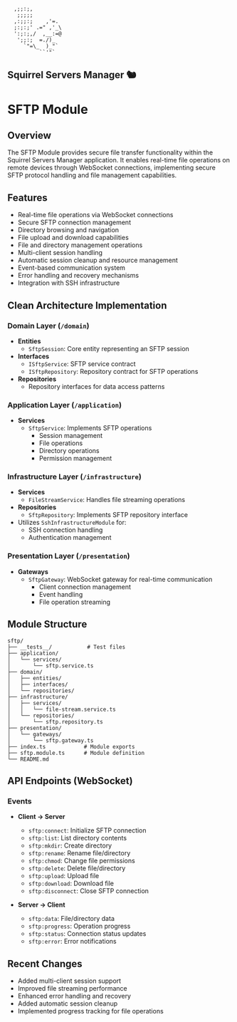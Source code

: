 ```ascii
  ,;;:;,
   ;;;;;
  ,:;;:;    ,'=.
  ;:;:;' .=" ,'_\
  ':;:;,/  ,__:=@
   ';;:;  =./)_
     `"=\_  )_"`
          ``'"`
```
Squirrel Servers Manager 🐿️
---
# SFTP Module

## Overview
The SFTP Module provides secure file transfer functionality within the Squirrel Servers Manager application. It enables real-time file operations on remote devices through WebSocket connections, implementing secure SFTP protocol handling and file management capabilities.

## Features
- Real-time file operations via WebSocket connections
- Secure SFTP connection management
- Directory browsing and navigation
- File upload and download capabilities
- File and directory management operations
- Multi-client session handling
- Automatic session cleanup and resource management
- Event-based communication system
- Error handling and recovery mechanisms
- Integration with SSH infrastructure

## Clean Architecture Implementation

### Domain Layer (`/domain`)
- **Entities**
  - `SftpSession`: Core entity representing an SFTP session
- **Interfaces**
  - `ISftpService`: SFTP service contract
  - `ISftpRepository`: Repository contract for SFTP operations
- **Repositories**
  - Repository interfaces for data access patterns

### Application Layer (`/application`)
- **Services**
  - `SftpService`: Implements SFTP operations
    - Session management
    - File operations
    - Directory operations
    - Permission management

### Infrastructure Layer (`/infrastructure`)
- **Services**
  - `FileStreamService`: Handles file streaming operations
- **Repositories**
  - `SftpRepository`: Implements SFTP repository interface
- Utilizes `SshInfrastructureModule` for:
  - SSH connection handling
  - Authentication management

### Presentation Layer (`/presentation`)
- **Gateways**
  - `SftpGateway`: WebSocket gateway for real-time communication
    - Client connection management
    - Event handling
    - File operation streaming

## Module Structure
```
sftp/
├── __tests__/           # Test files
├── application/
│   └── services/
│       └── sftp.service.ts
├── domain/
│   ├── entities/
│   ├── interfaces/
│   └── repositories/
├── infrastructure/
│   ├── services/
│   │   └── file-stream.service.ts
│   └── repositories/
│       └── sftp.repository.ts
├── presentation/
│   └── gateways/
│       └── sftp.gateway.ts
├── index.ts            # Module exports
├── sftp.module.ts      # Module definition
└── README.md
```

## API Endpoints (WebSocket)
### Events
- **Client -> Server**
  - `sftp:connect`: Initialize SFTP connection
  - `sftp:list`: List directory contents
  - `sftp:mkdir`: Create directory
  - `sftp:rename`: Rename file/directory
  - `sftp:chmod`: Change file permissions
  - `sftp:delete`: Delete file/directory
  - `sftp:upload`: Upload file
  - `sftp:download`: Download file
  - `sftp:disconnect`: Close SFTP connection

- **Server -> Client**
  - `sftp:data`: File/directory data
  - `sftp:progress`: Operation progress
  - `sftp:status`: Connection status updates
  - `sftp:error`: Error notifications

## Recent Changes
- Added multi-client session support
- Improved file streaming performance
- Enhanced error handling and recovery
- Added automatic session cleanup
- Implemented progress tracking for file operations 